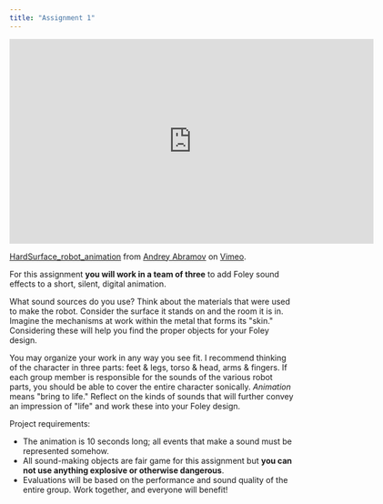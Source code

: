 ```yaml
---
title: "Assignment 1"
---
```


<iframe src="https://player.vimeo.com/video/346689615?h=439d6f2a50" width="640" height="360" frameborder="0" allow="autoplay; fullscreen; picture-in-picture" allowfullscreen></iframe>
<p><a href="https://vimeo.com/346689615">HardSurface_robot_animation</a> from <a href="https://vimeo.com/abramanim">Andrey Abramov</a> on <a href="https://vimeo.com">Vimeo</a>.</p>

For this assignment **you will work in a team of three** to add Foley sound effects to a short, silent, digital animation. 

What sound sources do you use? Think about the materials that were used to make the robot. Consider the surface it stands on and the room it is in. Imagine the mechanisms at work within the metal that forms its "skin." Considering these will help you find the proper objects for your Foley design.  

You may organize your work in any way you see fit. I recommend thinking of the character in three parts\: feet & legs, torso & head, arms & fingers. If each group member is responsible for the sounds of the various robot parts, you should be able to cover the entire character sonically. _Animation_ means "bring to life." Reflect on the kinds of sounds that will further convey an impression of "life" and work these into your Foley design. 
 
Project requirements:  
-	The animation is 10 seconds long; all events that make a sound must be represented somehow.  
-	All sound-making objects are fair game for this assignment but **you can not use anything explosive or otherwise dangerous**.  
-	Evaluations will be based on the performance and sound quality of the entire group. Work together, and everyone will benefit!  

